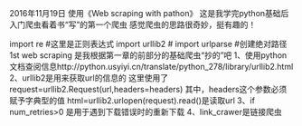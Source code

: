 2016年11月19日
使用《Web scraping with pathon》
这是我学完python基础后入门爬虫看着书“写”的第一个爬虫 
感觉爬虫的思路很奇妙，挺有趣的！

import re   #这里是正则表达式
import urllib2  #
import urlparse #创建绝对路径
1st web scraping 是我根据第一章的前部分的基础爬虫“抄的”吧
1、使用python文档查阅信息http://python.usyiyi.cn/translate/python_278/library/urllib2.html
2、urllib2是用来获取url的信息的
   这里使用了 request=urllib2.Request(url,headers=headers)  其中，headers这个参数必须赋予字典型的值
   html=urllib2.urlopen(request).read()是读取url
3、if num_retries>0 是用于遇到下载错误时的重新下载
4、link_crawer是链接爬虫
